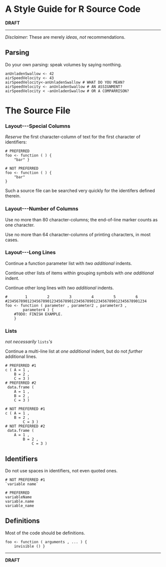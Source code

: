 A Style Guide for R Source Code
===============================

**DRAFT**

----

*Disclaimer:* These are merely _ideas_, _not_ recommendations.

Parsing
-------

Do your own parsing: speak volumes by saying nonthing.

    anUnladenSwallow <- 42
    airSpeedVelocity <- 43
    airSpeedVelocity<-anUnladenSwallow # WHAT DO YOU MEAN?
    airSpeedVelocity <- anUnladenSwallow # AN ASSIGNMENT?
    airSpeedVelocity < -anUnladenSwallow # OR A COMPARRISON?

The Source File
===============

### Layout---Special Columns

_Reserve_ the first character-column of text for the first character of identifiers:

    # PREFERRED
    foo <- function ( ) {
        "bar" }
    
    # NOT PREFERRED
    foo <- function ( ) {
        "bar"
    }
    
Such a source file can be searched very quickly for the identifers defined therein.

### Layout---Number of Columns

Use no more than 80 character-columns; the end-of-line marker counts as one character.

Use no more than 64 character-columns of printing characters, in most cases.

### Layout---Long Lines

Continue a function parameter list with _two additional_ indents.

Continue other lists of items within grouping symbols with _one additional_ indent.

Continue other long lines with _two additional_ indents.

    #        1         2         3         4         5         6
    #234567890123456789012345678901234567890123456789012345678901234
    foo <- function ( parameter , parameter2 , parameter3 ,
            parameter4 ) {
        #TODO: FINISH EXAMPLE.
        }
        
### Lists

_not necessarily_ `lists`_'s_

Continue a multi-line list at _one additional_ indent, but do not  _further_ additional lines.

    # PREFERRED #1
    c ( A = 1 ,
        B = 2 ,
        C = 3 )
    # PREFERRED #2
     data.frame (
        A = 1 ,
        B = 2 ,
        C = 3 )

    # NOT PREFERRED #1
    c ( A = 1 ,
        B = 2 ,
            C = 3 )
    # NOT PREFERRED #2
     data.frame (
        A = 1 ,
            B = 2 ,
                C = 3 )

Identifiers
-----------

Do not use spaces in identifiers, not even quoted ones.

    # NOT PREFERRED #1
    `variable name`
    
    # PREFERRED
    variableName
    variable.name
    variable_name

Definitions
-----------

Most of the code should be definitions.

    foo <- function ( arguments , ... ) {
        invisible () }

----

**DRAFT**
